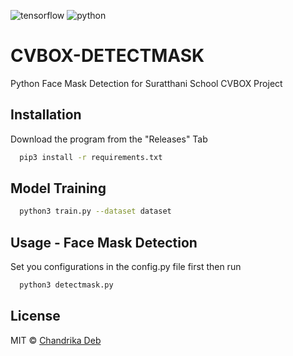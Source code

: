 ![tensorflow](https://img.shields.io/badge/TensorFlow-FF6F00?style=for-the-badge&logo=tensorflow&logoColor=white)
![python](https://img.shields.io/badge/Python-3776AB?style=for-the-badge&logo=python&logoColor=white)

# CVBOX-DETECTMASK
Python Face Mask Detection for Suratthani School CVBOX Project
## Installation

Download the program from the "Releases" Tab

```bash
  pip3 install -r requirements.txt
```
    
## Model Training

```bash
  python3 train.py --dataset dataset
```
## Usage - Face Mask Detection

Set you configurations in the config.py file first then run
```bash
  python3 detectmask.py
```
## License
MIT © [Chandrika Deb](https://github.com/chandrikadeb7/Face-Mask-Detection/blob/master/LICENSE)
